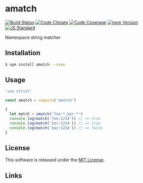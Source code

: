 amatch
==========

<!---
This file is generated by ape-tmpl. Do not update manually.
--->

<!-- Badge Start -->
<a name="badges"></a>

[![Build Status][bd_travis_shield_url]][bd_travis_url]
[![Code Climate][bd_codeclimate_shield_url]][bd_codeclimate_url]
[![Code Coverage][bd_codeclimate_coverage_shield_url]][bd_codeclimate_url]
[![npm Version][bd_npm_shield_url]][bd_npm_url]
[![JS Standard][bd_standard_shield_url]][bd_standard_url]

[bd_repo_url]: https://github.com/a-labo/amatch
[bd_travis_url]: http://travis-ci.org/a-labo/amatch
[bd_travis_shield_url]: http://img.shields.io/travis/a-labo/amatch.svg?style=flat
[bd_travis_com_url]: http://travis-ci.com/a-labo/amatch
[bd_travis_com_shield_url]: https://api.travis-ci.com/a-labo/amatch.svg?token=
[bd_license_url]: https://github.com/a-labo/amatch/blob/master/LICENSE
[bd_codeclimate_url]: http://codeclimate.com/github/a-labo/amatch
[bd_codeclimate_shield_url]: http://img.shields.io/codeclimate/github/a-labo/amatch.svg?style=flat
[bd_codeclimate_coverage_shield_url]: http://img.shields.io/codeclimate/coverage/github/a-labo/amatch.svg?style=flat
[bd_gemnasium_url]: https://gemnasium.com/a-labo/amatch
[bd_gemnasium_shield_url]: https://gemnasium.com/a-labo/amatch.svg
[bd_npm_url]: http://www.npmjs.org/package/amatch
[bd_npm_shield_url]: http://img.shields.io/npm/v/amatch.svg?style=flat
[bd_standard_url]: http://standardjs.com/
[bd_standard_shield_url]: https://img.shields.io/badge/code%20style-standard-brightgreen.svg

<!-- Badge End -->


<!-- Description Start -->
<a name="description"></a>

Namespace string matcher

<!-- Description End -->


<!-- Overview Start -->
<a name="overview"></a>



<!-- Overview End -->


<!-- Sections Start -->
<a name="sections"></a>

<!-- Section from "doc/guides/01.Installation.md.hbs" Start -->

<a name="section-doc-guides-01-installation-md"></a>

Installation
-----

```bash
$ npm install amatch --save
```


<!-- Section from "doc/guides/01.Installation.md.hbs" End -->

<!-- Section from "doc/guides/02.Usage.md.hbs" Start -->

<a name="section-doc-guides-02-usage-md"></a>

Usage
---------

```javascript
'use strict'

const amatch = require('amatch')

{
  let match = amatch('foo:*,bar:*')
  console.log(match('foo:1234')) // => true
  console.log(match('bar:1234')) // => true
  console.log(match('baz:1234')) // => false
}

```


<!-- Section from "doc/guides/02.Usage.md.hbs" End -->


<!-- Sections Start -->


<!-- LICENSE Start -->
<a name="license"></a>

License
-------
This software is released under the [MIT License](https://github.com/a-labo/amatch/blob/master/LICENSE).

<!-- LICENSE End -->


<!-- Links Start -->
<a name="links"></a>

Links
------



<!-- Links End -->
